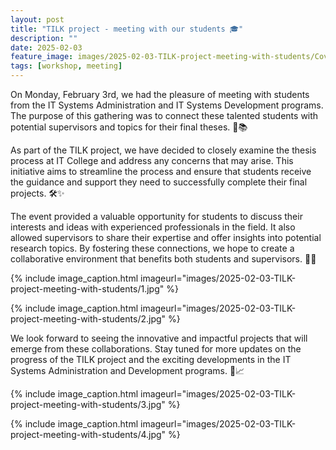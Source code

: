 ```yaml
---
layout: post
title: "TILK project - meeting with our students 🎓"
description: ""
date: 2025-02-03
feature_image: images/2025-02-03-TILK-project-meeting-with-students/Cover.jpg
tags: [workshop, meeting]
---
```

On Monday, February 3rd, we had the pleasure of meeting with students from the IT Systems Administration and IT Systems Development programs. The purpose of this gathering was to connect these talented students with potential supervisors and topics for their final theses. 🤝📚

As part of the TILK project, we have decided to closely examine the thesis process at IT College and address any concerns that may arise. This initiative aims to streamline the process and ensure that students receive the guidance and support they need to successfully complete their final projects. 🛠️✨

<!--more-->

The event provided a valuable opportunity for students to discuss their interests and ideas with experienced professionals in the field. It also allowed supervisors to share their expertise and offer insights into potential research topics. By fostering these connections, we hope to create a collaborative environment that benefits both students and supervisors. 🌟🔗

{% include image_caption.html imageurl="images/2025-02-03-TILK-project-meeting-with-students/1.jpg" %}

{% include image_caption.html imageurl="images/2025-02-03-TILK-project-meeting-with-students/2.jpg" %}

We look forward to seeing the innovative and impactful projects that will emerge from these collaborations. Stay tuned for more updates on the progress of the TILK project and the exciting developments in the IT Systems Administration and Development programs. 🚀📈

{% include image_caption.html imageurl="images/2025-02-03-TILK-project-meeting-with-students/3.jpg" %}

{% include image_caption.html imageurl="images/2025-02-03-TILK-project-meeting-with-students/4.jpg" %}
